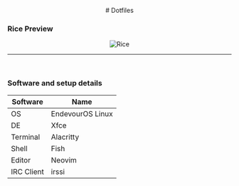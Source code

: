 <p align="center">
    # Dotfiles
</p>

### Rice Preview
<div align="center">
    <img src="assets/rice.png" alt="Rice">
</div>

<hr></hr><br>

### Software and setup details
| Software   | Name              |
| ---------- | ----------------- |
| OS         | EndevourOS Linux  |
| DE         | Xfce              |
| Terminal   | Alacritty         |
| Shell      | Fish              |
| Editor     | Neovim            |
| IRC Client | irssi             |
